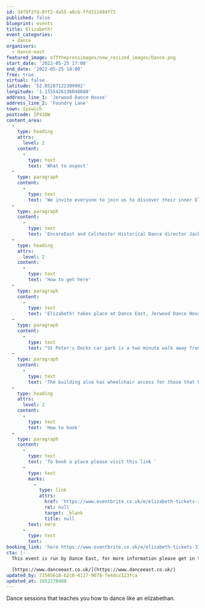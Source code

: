 ```yaml
---
id: 34f8f2fd-8ff2-4a55-a8cb-ffd312494f73
published: false
blueprint: events
title: Elizabeth!
event_categories:
  - dance
organisers:
  - dance-east
featured_image: offthepressimages/new_resized_images/Dance.png
start_date: '2022-05-25 17:00'
end_date: '2022-05-25 18:00'
free: true
virtual: false
latitude: '52.05287122309902'
longitude: '1.1555426136048688'
address_line_1: 'Jerwood Dance House'
address_line_2: 'Foundry Lane'
town: Ipswich
postcode: IP41DW
content_area:
  -
    type: heading
    attrs:
      level: 2
    content:
      -
        type: text
        text: 'What to expect'
  -
    type: paragraph
    content:
      -
        type: text
        text: 'We invite everyone to join us to discover their inner Elizabethan! Elizabeth! will celebrate local talent and the joy of dancing together across the ages at Christchurch Mansion (3 June).'
  -
    type: paragraph
    content:
      -
        type: text
        text: 'EncoreEast and Colchester Historical Dance director Jackie Marshall-Ward, will teach an authentic Tudor dance from the period of the first Queen Elizabeth. The public dance event will include a performance by EncoreEast, created by Ipswich choreographer Hannah Rudd, culminating in a ‘Royal Elizabethan’ dance party.'
  -
    type: heading
    attrs:
      level: 2
    content:
      -
        type: text
        text: 'How to get here'
  -
    type: paragraph
    content:
      -
        type: text
        text: 'Elizabeth! takes place at Dance East, Jerwood Dance House, Ipswich, IP4 1DW.'
  -
    type: paragraph
    content:
      -
        type: text
        text: "St Peter's Docks car park is a two minute walk away from the venue. "
  -
    type: paragraph
    content:
      -
        type: text
        text: 'The building also has wheelchair access for those that have accessibility needs.'
  -
    type: heading
    attrs:
      level: 2
    content:
      -
        type: text
        text: 'How to book'
  -
    type: paragraph
    content:
      -
        type: text
        text: 'To book a place please visit this link '
      -
        type: text
        marks:
          -
            type: link
            attrs:
              href: 'https://www.eventbrite.co.uk/e/elizabeth-tickets-334492896257'
              rel: null
              target: _blank
              title: null
        text: here
      -
        type: text
        text: .
booking_link: 'here https://www.eventbrite.co.uk/e/elizabeth-tickets-334492896257'
cta: |-
  This event is run by Dance East, for more information please get in touch via:

  [https://www.danceeast.co.uk/](https://www.danceeast.co.uk/)
updated_by: 73585618-b2c6-4117-9078-fe4dcc123fca
updated_at: 1652178488
---
```

Dance sessions that teaches you how to dance like an elizabethan.